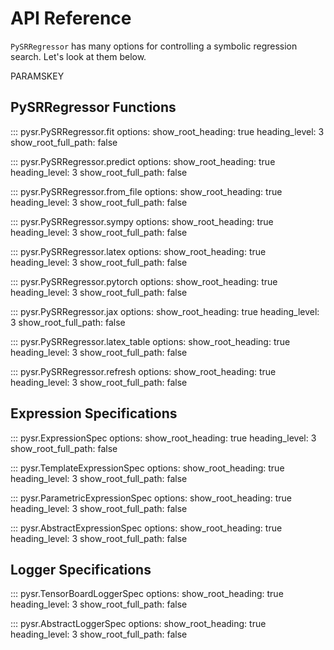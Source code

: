 # API Reference

`PySRRegressor` has many options for controlling a symbolic regression search.
Let's look at them below.

PARAMSKEY

## PySRRegressor Functions

::: pysr.PySRRegressor.fit
    options:
        show_root_heading: true
        heading_level: 3
        show_root_full_path: false

::: pysr.PySRRegressor.predict
    options:
        show_root_heading: true
        heading_level: 3
        show_root_full_path: false

::: pysr.PySRRegressor.from_file
    options:
        show_root_heading: true
        heading_level: 3
        show_root_full_path: false

::: pysr.PySRRegressor.sympy
    options:
        show_root_heading: true
        heading_level: 3
        show_root_full_path: false

::: pysr.PySRRegressor.latex
    options:
        show_root_heading: true
        heading_level: 3
        show_root_full_path: false

::: pysr.PySRRegressor.pytorch
    options:
        show_root_heading: true
        heading_level: 3
        show_root_full_path: false

::: pysr.PySRRegressor.jax
    options:
        show_root_heading: true
        heading_level: 3
        show_root_full_path: false

::: pysr.PySRRegressor.latex_table
    options:
        show_root_heading: true
        heading_level: 3
        show_root_full_path: false

::: pysr.PySRRegressor.refresh
    options:
        show_root_heading: true
        heading_level: 3
        show_root_full_path: false

## Expression Specifications

::: pysr.ExpressionSpec
    options:
        show_root_heading: true
        heading_level: 3
        show_root_full_path: false

::: pysr.TemplateExpressionSpec
    options:
        show_root_heading: true
        heading_level: 3
        show_root_full_path: false

::: pysr.ParametricExpressionSpec
    options:
        show_root_heading: true
        heading_level: 3
        show_root_full_path: false

::: pysr.AbstractExpressionSpec
    options:
        show_root_heading: true
        heading_level: 3
        show_root_full_path: false

## Logger Specifications

::: pysr.TensorBoardLoggerSpec
    options:
        show_root_heading: true
        heading_level: 3
        show_root_full_path: false

::: pysr.AbstractLoggerSpec
    options:
        show_root_heading: true
        heading_level: 3
        show_root_full_path: false
